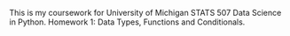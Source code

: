 This is my coursework for University of Michigan STATS 507 Data Science in Python.
Homework 1: Data Types, Functions and Conditionals.
